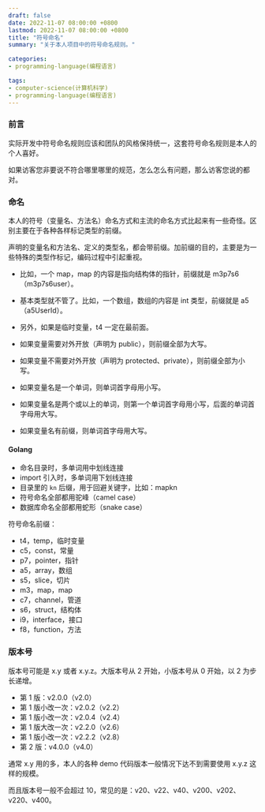 ```yaml
---
draft: false
date: 2022-11-07 08:00:00 +0800
lastmod: 2022-11-07 08:00:00 +0800
title: "符号命名"
summary: "关于本人项目中的符号命名规则。"

categories:
- programming-language(编程语言)

tags:
- computer-science(计算机科学)
- programming-language(编程语言)
---
```


### 前言

实际开发中符号命名规则应该和团队的风格保持统一，这套符号命名规则是本人的个人喜好。

如果访客您非要说不符合哪里哪里的规范，怎么怎么有问题，那么访客您说的都对。

### 命名

本人的符号（变量名、方法名）命名方式和主流的命名方式比起来有一些奇怪。区别主要在于各种各样标记类型的前缀。

声明的变量名和方法名、定义的类型名，都会带前缀。加前缀的目的，主要是为一些特殊的类型作标记，编码过程中引起重视。

- 比如，一个 map，map 的内容是指向结构体的指针，前缀就是 m3p7s6（m3p7s6user）。
- 基本类型就不管了。比如，一个数组，数组的内容是 int 类型，前缀就是 a5（a5UserId）。
- 另外，如果是临时变量，t4 一定在最前面。

- 如果变量需要对外开放（声明为 public），则前缀全部为大写。
- 如果变量不需要对外开放（声明为 protected、private），则前缀全部为小写。
- 如果变量名是一个单词，则单词首字母用小写。
- 如果变量名是两个或以上的单词，则第一个单词首字母用小写，后面的单词首字母用大写。
- 如果变量名有前缀，则单词首字母用大写。

#### Golang

- 命名目录时，多单词用中划线连接
- import 引入时，多单词用下划线连接
- 目录里的 `kn` 后缀，用于回避关键字，比如：mapkn
- 符号命名全部都用驼峰（camel case）
- 数据库命名全部都用蛇形（snake case）

符号命名前缀：

- t4，temp，临时变量
- c5，const，常量
- p7，pointer，指针
- a5，array，数组
- s5，slice，切片
- m3，map，map
- c7，channel，管道
- s6，struct，结构体
- i9，interface，接口
- f8，function，方法

### 版本号

版本号可能是 x.y 或者 x.y.z。大版本号从 2 开始，小版本号从 0 开始，以 2 为步长递增。

- 第 1 版：v2.0.0（v2.0）
- 第 1 版小改一次：v2.0.2（v2.2）
- 第 1 版小改一次：v2.0.4（v2.4）
- 第 1 版大改一次：v2.2.0（v2.6）
- 第 1 版小改一次：v2.2.2（v2.8）
- 第 2 版：v4.0.0（v4.0）

通常 x.y 用的多，本人的各种 demo 代码版本一般情况下达不到需要使用 x.y.z 这样的规模。

而且版本号一般不会超过 10，常见的是：v20、v22、v40、v200、v202、v220、v400。
